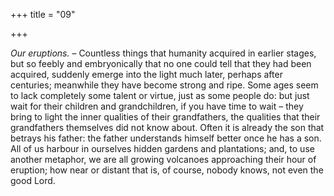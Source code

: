 +++
title = "09"

+++

*Our eruptions.* – Countless things that humanity acquired in earlier stages, but so feebly and embryonically that no one could tell that they had been acquired, suddenly emerge into the light much later, perhaps after centuries; meanwhile they have become strong and ripe. Some ages seem to lack completely some talent or virtue, just as some people do: but just wait for their children and grandchildren, if you have time to wait – they bring to light the inner qualities of their grandfathers, the qualities that their grandfathers themselves did not know about. Often it is already the son that betrays his father: the father understands himself better once he has a son. All of us harbour in ourselves hidden gardens and plantations; and, to use another metaphor, we are all growing volcanoes approaching their hour of eruption; how near or distant that is, of course, nobody knows, not even the good Lord.


